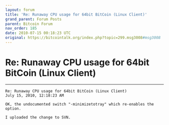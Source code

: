 ```yaml
---
layout: forum
title: 'Re: Runaway CPU usage for 64bit BitCoin (Linux Client)'
grand_parent: Forum Posts
parent: Bitcoin Forum
nav_order: 185
date: 2010-07-15 00:18:23 UTC
original: https://bitcointalk.org/index.php?topic=299.msg3008#msg3008
---
```


# Re: Runaway CPU usage for 64bit BitCoin (Linux Client)
---

```
Re: Runaway CPU usage for 64bit BitCoin (Linux Client)
July 15, 2010, 12:18:23 AM

OK, the undocumented switch "-minimizetotray" which re-enables the option.

I uploaded the change to SVN.
```
